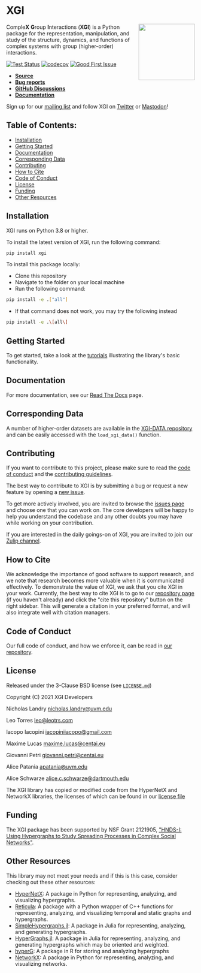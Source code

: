 # XGI
<img src='logo/logo.svg' width='150px' align="right" style="float:right;margin-left:10pt"></img>
Comple**X** **G**roup **I**nteractions (**XGI**) is a Python package for the representation, manipulation, and study of the structure, dynamics, and functions of complex systems with group (higher-order) interactions.

[![Test Status](https://github.com/ComplexGroupInteractions/xgi/workflows/test/badge.svg?branch=main)](https://github.com/ComplexGroupInteractions/xgi/actions?query=workflow%3A%22test%22)
[![codecov](https://codecov.io/gh/ComplexGroupInteractions/xgi/branch/main/graph/badge.svg?token=BI6TX2WDSG)](https://codecov.io/gh/ComplexGroupInteractions/xgi)
[![Good First Issue](https://img.shields.io/github/labels/networkx/networkx/Good%20First%20Issue?color=brightgreen&label=contribute%20&style=flat)](https://github.com/ComplexGroupInteractions/xgi/issues?q=is%3Aopen+is%3Aissue+label%3A%22Good+First+Issue%22)

* [**Source**](../../)
* [**Bug reports**](../../issues)
* [**GitHub Discussions**](../../discussions)
* [**Documentation**](https://xgi.readthedocs.io/en/latest/)

Sign up for our [mailing list](http://eepurl.com/igE6ez) and follow XGI on [Twitter](https://twitter.com/xginets) or [Mastodon](https://mathstodon.xyz/@xginets)!

## Table of Contents:
  - [Installation](#installation)
  - [Getting Started](#getting-started)
  - [Documentation](#documentation)
  - [Corresponding Data](#corresponding-data)
  - [Contributing](#contributing)
  - [How to Cite](#how-to-cite)
  - [Code of Conduct](#code-of-conduct)
  - [License](#license)
  - [Funding](#funding)
  - [Other Resources](#other-resources)

## Installation
XGI runs on Python 3.8 or higher.

To install the latest version of XGI, run the following command:
```sh
pip install xgi
```

To install this package locally:
* Clone this repository
* Navigate to the folder on your local machine
* Run the following command:
```sh
pip install -e .["all"]
```
* If that command does not work, you may try the following instead
````zsh
pip install -e .\[all\]
````

## Getting Started

To get started, take a look at the [tutorials](/tutorials/) illustrating the library's basic functionality.

## Documentation

For more documentation, see our [Read The Docs](https://xgi.readthedocs.io/en/latest/) page.

## Corresponding Data

A number of higher-order datasets are available in the [XGI-DATA repository](https://gitlab.com/complexgroupinteractions/xgi-data) and can be easily accessed with the `load_xgi_data()` function.

## Contributing
If you want to contribute to this project, please make sure to read the
[code of conduct](CODE_OF_CONDUCT.md)
and the [contributing guidelines](CONTRIBUTING.md).

The best way to contribute to XGI is by submitting a bug or request a new feature by
opening a [new issue](https://github.com/ComplexGroupInteractions/xgi/issues/new).

To get more actively involved, you are invited to browse the [issues page](../../issues) and choose one that you can
work on.  The core developers will be happy to help you understand the codebase and any
other doubts you may have while working on your contribution.

If you are interested in the daily goings-on of XGI, you are invited to join our [Zulip
channel](https://xgi.zulipchat.com/join/7agfwo7dh7jo56ppnk5kc23r/).

## How to Cite

We acknowledge the importance of good software to support research, and we note
that research becomes more valuable when it is communicated effectively. To
demonstrate the value of XGI, we ask that you cite XGI in your work.
Currently, the best way to cite XGI is to go to our
[repository page](../../) (if you haven't already) and
click the "cite this repository" button on the right sidebar. This will generate
a citation in your preferred format, and will also integrate well with citation managers.

## Code of Conduct

Our full code of conduct, and how we enforce it, can be read in [our repository](CODE_OF_CONDUCT.md).

## License
Released under the 3-Clause BSD license (see [`LICENSE.md`](LICENSE.md))

Copyright (C) 2021 XGI Developers

Nicholas Landry <nicholas.landry@uvm.edu>

Leo Torres <leo@leotrs.com>

Iacopo Iacopini <iacopiniiacopo@gmail.com>

Maxime Lucas <maxime.lucas@centai.eu>

Giovanni Petri <giovanni.petri@centai.eu>

Alice Patania <apatania@uvm.edu>

Alice Schwarze <alice.c.schwarze@dartmouth.edu>

The XGI library has copied or modified code from the HyperNetX and NetworkX libraries, the licenses of which can be found in our [license file](LICENSE.md)

## Funding
The XGI package has been supported by NSF Grant 2121905, ["HNDS-I: Using Hypergraphs to Study Spreading Processes in Complex Social Networks"](https://www.nsf.gov/awardsearch/showAward?AWD_ID=2121905).

## Other Resources
This library may not meet your needs and if this is this case, consider checking out these other resources:
* [HyperNetX](https://pnnl.github.io/HyperNetX): A package in Python for representing, analyzing, and visualizing hypergraphs.
* [Reticula](https://docs.reticula.network/): A package with a Python wrapper of C++ functions for representing, analyzing, and visualizing temporal and static graphs and hypergraphs.
* [SimpleHypergraphs.jl](https://pszufe.github.io/SimpleHypergraphs.jl/v0.1/): A package in Julia for representing, analyzing, and generating hypergraphs.
* [HyperGraphs.jl](https://github.com/lpmdiaz/HyperGraphs.jl): A package in Julia for representing, analyzing, and generating hypergraphs which may be oriented and weighted.
* [hyperG](https://cran.r-project.org/package=HyperG): A package in R for storing and analyzing hypergraphs
* [NetworkX](https://networkx.org/): A package in Python for representing, analyzing, and visualizing networks.
